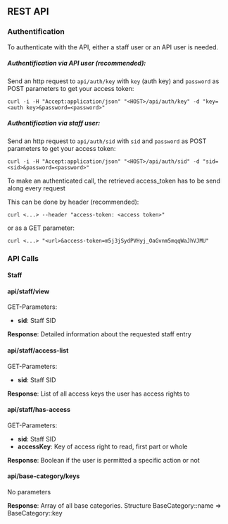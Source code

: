 REST API
-------------------

### Authentification

To authenticate with the API, either a staff user or an API user is needed.

##### Authentification via API user (recommended):

Send an http request to ```api/auth/key``` with ```key``` (auth key) and ```password``` as POST parameters to get your access token:

```
curl -i -H "Accept:application/json" "<HOST>/api/auth/key" -d "key=<auth key>&password=<password>"
```

##### Authentification via staff user:

Send an http request to ```api/auth/sid``` with ```sid``` and ```password``` as POST parameters to get your access token:

```
curl -i -H "Accept:application/json" "<HOST>/api/auth/sid" -d "sid=<sid>&password=<password>"
```

To make an authenticated call, the retrieved access_token has to be send along every request

This can be done by header (recommended):

```
curl <...> --header "access-token: <access token>"
```

or as a GET parameter:

```
curl <...> "<url>&access-token=m5j3jSydPVHyj_OaGvnm5mqqWaJhVJMU"
```

### API Calls

#### Staff

#### api/staff/view

GET-Parameters:

- **sid**: Staff SID

**Response**: Detailed information about the requested staff entry  



#### api/staff/access-list

GET-Parameters:

- **sid**: Staff SID

**Response**: List of all access keys the user has access rights to  



#### api/staff/has-access

GET-Parameters:

- **sid**: Staff SID
- **accessKey**: Key of access right to read, first part or whole

**Response**: Boolean if the user is permitted a specific action or not


#### api/base-category/keys

No parameters

**Response**: Array of all base categories. 
Structure BaseCategory::name => BaseCategory::key

